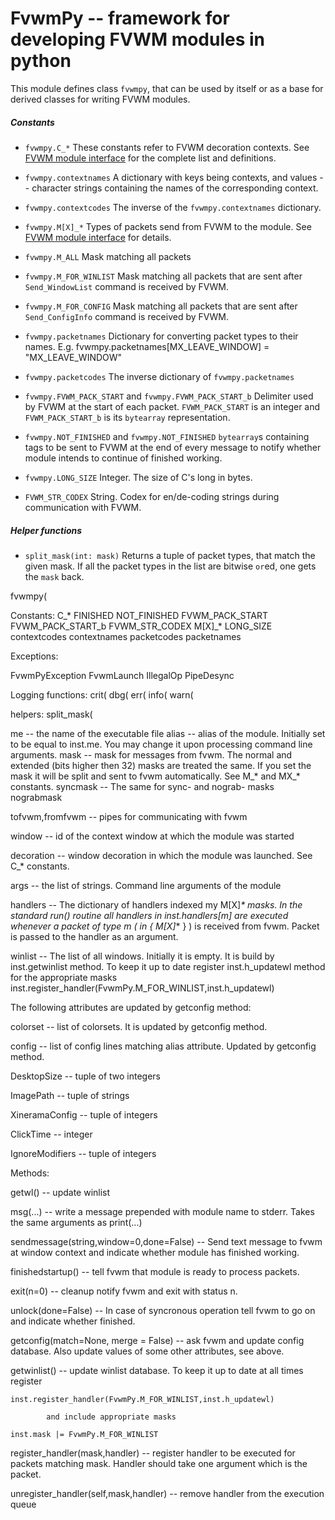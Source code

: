 # FvwmPy -- framework for developing FVWM modules in python

This module defines class `fvwmpy`, that can be used by itself or as a
base for derived classes for writing FVWM modules.  

##### Constants

- `fvwmpy.C_*`
  These constants refer to FVWM decoration contexts.
  See [FVWM module
  interface](https://www.fvwm.org/Archive/ModuleInterface/) for the complete 
  list and definitions. 

- `fvwmpy.contextnames`
  A dictionary with keys being contexts, and values -- character strings
  containing the names of the corresponding context.

- `fvwmpy.contextcodes`
  The inverse of the `fvwmpy.contextnames` dictionary.

- `fvwmpy.M[X]_*`
  Types of packets send from FVWM to the module. See [FVWM module
  interface](https://www.fvwm.org/Archive/ModuleInterface/) for details.
  
- `fvwmpy.M_ALL`
  Mask matching all packets

- `fvwmpy.M_FOR_WINLIST`
  Mask matching all packets that are sent after `Send_WindowList`
  command is received by FVWM.

- `fvwmpy.M_FOR_CONFIG`
  Mask matching all packets that are sent after `Send_ConfigInfo`
  command is received by FVWM.

- `fvwmpy.packetnames`
  Dictionary for converting packet types to their names.
  E.g. fvwmpy.packetnames[MX_LEAVE_WINDOW] = "MX_LEAVE_WINDOW"

- `fvwmpy.packetcodes`
  The inverse dictionary of `fvwmpy.packetnames`

- `fvwmpy.FVWM_PACK_START` and `fvwmpy.FVWM_PACK_START_b`
  Delimiter used by FVWM at the start of each packet.
  `FVWM_PACK_START` is an integer and `FVWM_PACK_START_b` is its
  `bytearray` representation.

- `fvwmpy.NOT_FINISHED` and `fvwmpy.NOT_FINISHED`
  `bytearray`s containing tags to be sent to FVWM at the end of every
  message to notify whether module intends to continue of finished
  working.

- `fvwmpy.LONG_SIZE`
  Integer. The size of C's long in bytes.

- `FVWM_STR_CODEX`
  String. Codex for en/de-coding strings during communication with FVWM.

##### Helper functions

- `split_mask(int: mask)`
  Returns a tuple of packet types, that match the given mask.
  If all the packet types in the list are bitwise `or`ed, one gets the
  `mask` back.



fvwmpy(



Constants:
C_*
FINISHED
NOT_FINISHED
FVWM_PACK_START
FVWM_PACK_START_b
FVWM_STR_CODEX
M[X]_*
LONG_SIZE
contextcodes
contextnames
packetcodes
packetnames

Exceptions:

FvwmPyException
FvwmLaunch
IllegalOp
PipeDesync

Logging functions:
crit(
dbg(
err(
info(
warn(


helpers:
split_mask(



me                   -- the name of the executable file
alias 		     -- alias of the module. Initially set to be equal to
		        inst.me. You may change it upon processing
			command line arguments.
mask    	     -- mask for messages from fvwm. The normal and
       		        extended (bits higher then 32) masks are
			treated the same. If you
			set the mask it will be split and sent to fvwm
			automatically. See M_* and MX_* constants.
syncmask             -- The same for sync- and nograb- masks
nograbmask

tofvwm,fromfvwm      -- pipes for communicating with fvwm

window               -- id of the context window at which the module
                        was started

decoration           -- window decoration in which the module was
                        launched. See C_* constants.

args                 -- the list of strings. Command line arguments of
                        the module

handlers             -- The dictionary of handlers indexed my M[X]_*
		        masks. In the standard run() routine
			all handlers in inst.handlers[m] are executed
			whenever a packet of type m ( in { M[X]_* } )
			is received from fvwm. Packet is passed to the
		        handler as an argument.

winlist              -- The list of all windows. Initially it is
                        empty. It is build by inst.getwinlist method.
			To keep it up to date register inst.h_updatewl
                        method for the appropriate masks
	inst.register_handler(FvwmPy.M_FOR_WINLIST,inst.h_updatewl)

The following attributes are updated by getconfig method:

colorset             -- list of colorsets. It is updated by getconfig
                        method. 
      
config               -- list of config lines matching alias attribute.
                        Updated by getconfig method.

DesktopSize          -- tuple of two integers

ImagePath            -- tuple of strings

XineramaConfig       -- tuple of integers

ClickTime 	     -- integer

IgnoreModifiers	     -- tuple of integers

Methods:

getwl()              -- update winlist

msg(...)             -- write a message prepended with module name to
		        stderr. Takes the same arguments as print(...)

sendmessage(string,window=0,done=False)
                     -- Send text message to fvwm at window context
		        and indicate whether module has finished
			working.

finishedstartup()    -- tell fvwm that module is ready to process
                        packets.   

exit(n=0)            -- cleanup notify fvwm and exit with status n.

unlock(done=False)   -- In case of syncronous operation tell fvwm to
                        go on and indicate whether finished.

getconfig(match=None, merge = False)
                     -- ask fvwm and update config database. Also
		        update values of some other attributes, see
			above.

getwinlist()         -- update winlist database.
                        To keep it up to date at all times register

	inst.register_handler(FvwmPy.M_FOR_WINLIST,inst.h_updatewl)
			
			and include appropriate masks

	inst.mask |= FvwmPy.M_FOR_WINLIST

register_handler(mask,handler)
		     -- register handler to be executed for packets
		        matching mask. Handler should take one
			argument which is the packet.
		

unregister_handler(self,mask,handler)
		     -- remove handler from the execution queue	
